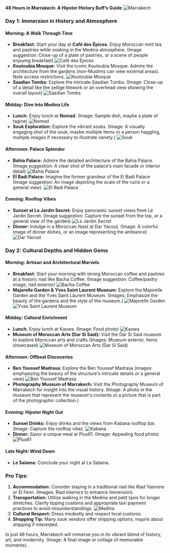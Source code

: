 **48 Hours in Marrakech: A Hipster History Buff’s Guide**
![Marrakech](https://charlieswanderings.com/wp-content/uploads/2023/03/TOP-THINGS-TO-DO-IN-MARRAKECH-65-scaled.jpg)

### Day 1: Immersion in History and Atmosphere

#### Morning: A Walk Through Time
- **Breakfast:** Start your day at **Café des Épices**.  Enjoy Moroccan mint tea and pastries while soaking in the Medina atmosphere.  (Image suggestion:  Close-up of a plate of pastries, or a scene of people enjoying breakfast)
![Café des Épices](https://www.eat.ma/wp-content/uploads/c1011ef61ed9937904f4938c63d014ea.jpg)
- **Koutoubia Mosque:** Visit the iconic Koutoubia Mosque.  Admire the architecture from the gardens (non-Muslims can view external areas). Note access restrictions.
![Koutoubia Mosque](https://cdn.tripways.com/2021/04/18083939/Koutoubia-Mosque-2-2048x1660.jpg)
- **Saadian Tombs:** Explore the intricate Saadian Tombs. (Image: Close-up of a detail like the zellige tilework or an overhead view showing the overall layout)
![Saadian Tombs](https://rustytraveltrunk.com/wp-content/uploads/2019/06/Saadian-Tombs-13.jpg)


#### Midday: Dive Into Medina Life
- **Lunch:**  Enjoy lunch at **Nomad**.  (Image: Sample dish, maybe a plate of tagine)
![Nomad](https://www.walkingwithnomads.com/wp-content/uploads/2021/01/Sahara-Nomad-Story-Teller-1536x1024.jpg)
- **Souk Exploration:** Explore the vibrant souks. (Image: A visually engaging shot of the souk, maybe multiple items or a person haggling, multiple images if necessary to illustrate variety.)
![Souk](https://upload.wikimedia.org/wikipedia/commons/thumb/e/e4/Marrakech_souk_2.jpg/1200px-Marrakech_souk_2.jpg)


#### Afternoon: Palace Splendor
- **Bahia Palace:** Admire the detailed architecture of the Bahia Palace. (Image suggestion: A clear shot of the palace's main facade or interior detail)
![Bahia Palace](https://bahia-palace.com/source/palais-bahia-bahia-palace.jpg)
- **El Badi Palace:**  Imagine the former grandeur of the El Badi Palace (Image suggestion:  An image depicting the scale of the ruins or a general view).
![El Badi Palace](http://static1.squarespace.com/static/56c13cc00442627a08632989/56c89850746fb93e22740cd8/606a399eba16b241de454451/1619123763968/elbadibanner.jpg?format=1500w)


#### Evening: Rooftop Vibes
- **Sunset at Le Jardin Secret:** Enjoy panoramic sunset views from Le Jardin Secret. (Image suggestion: Capture the sunset from the top, or a general view of the garden)
![Le Jardin Secret](https://www.lesborjsdelakasbah.com/ckfinder/userfiles/files/le+jardin+secret.jpg)
- **Dinner:** Indulge in a Moroccan feast at Dar Yacout. (Image: A colorful image of dinner dishes, or an image representing the ambiance)
![Dar Yacout](https://www.marrakech-riad.co.uk/wp-content/uploads/2010/03/slider-1.jpg)


### Day 2: Cultural Depths and Hidden Gems

#### Morning: Artisan and Architectural Marvels
- **Breakfast:**  Start your morning with strong Moroccan coffee and pastries at a historic riad like Bacha Coffee. (Image suggestion: Coffee/pastry image, riad exterior)
![Bacha Coffee](https://www.shout.sg/wp-content/uploads/2022/12/bacha-t3-changi-arch-announcement-banner-2048x973.jpeg)
- **Majorelle Garden & Yves Saint Laurent Museum:** Explore the Majorelle Garden and the Yves Saint Laurent Museum.  (Images: Emphasize the beauty of the gardens and the style of the museum.)
![Majorelle Garden](https://oddviser.com/photo/place/1600/810.jpg?1495099051)
![Yves Saint Laurent Museum](https://cdn.sortiraparis.com/images/80/99832/803723-exposition-gold-musee-yves-saint-laurent.jpg)


#### Midday: Cultural Enrichment
- **Lunch:**  Enjoy lunch at Kaowa. (Image: Food photo)
![Kaowa](https://www.crazycrow.com/site/wp-content/uploads/2016/08/Kiowa-Black-Leggings-Warrior-Society-Ceremonial-01-1350x900.jpg)
- **Museum of Moroccan Arts (Dar Si Said):** Visit the Dar Si Said museum to explore Moroccan arts and crafts (Images: Museum exterior, items showcased)
![Museum of Moroccan Arts (Dar Si Said)](https://c8.alamy.com/comp/RPWWCJ/inside-interior-of-dar-si-said-museum-of-moroccan-arts-crafts-carpets-and-weaving-in-marrakech-medina-morocco-the-national-carpet-museum-RPWWCJ.jpg)


#### Afternoon: Offbeat Discoveries
- **Ben Youssef Madrasa:** Explore the Ben Youssef Madrasa (images: emphasizing the beauty of the structure's intricate details or a general view)
![Ben Youssef Madrasa](https://3.bp.blogspot.com/-AYonHUw3bCU/WdjeeQaqdvI/AAAAAAAAJXI/_cKKBvgdsU4HRwdLlAWY_qVb0-ycxD4DQCLcBGAs/s1600/madrassa_01.JPG)
- **Photography Museum of Marrakech:** Visit the Photography Museum of Marrakech for insight into the visual history. (Image: A photo in the museum that represent the museum's contents or a picture that is part of the photographic collection.)


#### Evening: Hipster Night Out
- **Sunset Drinks:** Enjoy drinks and the views from Kabana rooftop bar.  (Image: Capture the rooftop vibe).
![Kabana](https://butchersongeorge.com.au/wp-content/uploads/2020/03/TRADITIONAL-KABANA-1-2048x1536.jpg)
- **Dinner:** Savor a unique meal at Plus61.  (Image: Appealing food photo)
![Plus61](https://images.squarespace-cdn.com/content/v1/5b665775372b96495b3238ec/1705880547728-6UNUDGB0Z4NJI6FLQMFW/72+restaurant+.jpg)


#### Late Night: Wind Down
- **Le Salama:** Conclude your night at Le Salama.

### Pro Tips:
1. **Accommodation:** Consider staying in a traditional riad like Riad Yasmine or El Fenn. (Images: Riad interiors to enhance immersion).
2. **Transportation:** Utilize walking in the Medina and petit taxis for longer stretches.  Clarify tipping customs and appropriate taxi payment practices to avoid misunderstandings.
![Medina](https://www.visitsaudi.com/content/dam/no-dynamic-media-folder/manifest-batch3b/destination-page--medina-/destination_page_medina_map__2.jpg)
3. **Cultural Respect:** Dress modestly and respect local customs.
4. **Shopping Tip:** Many souk vendors offer shipping options; inquire about shipping if interested.

In just 48 hours, Marrakech will immerse you in its vibrant blend of history, art, and modernity.  (Image: A final image or collage of memorable moments).
